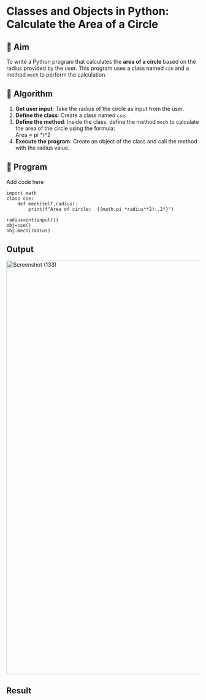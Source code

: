 # Classes and Objects in Python: Calculate the Area of a Circle

## 🎯 Aim
To write a Python program that calculates the **area of a circle** based on the radius provided by the user. This program uses a class named `cse` and a method `mech` to perform the calculation.

## 🧠 Algorithm
1. **Get user input**: Take the radius of the circle as input from the user.
2. **Define the class**: Create a class named `cse`.
3. **Define the method**: Inside the class, define the method `mech` to calculate the area of the circle using the formula:  
   Area = pi *r^2 
4. **Execute the program**: Create an object of the class and call the method with the radius value.

## 🧾 Program

Add code here
```
import math
class cse:
    def mech(self,radius):
        print(f"Area of circle:  {(math.pi *radius**2):.2f}")

radius=int(input())
obj=cse()
obj.mech(radius)
```
## Output
<img width="1920" height="1080" alt="Screenshot (133)" src="https://github.com/user-attachments/assets/f0e37bf2-7dd7-4611-b3dc-224ab22441be" />

## Result
